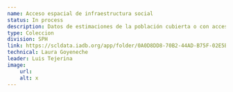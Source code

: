 ```yaml
---
name: Acceso espacial de infraestructura social
status: In process
description: Datos de estimaciones de la población cubierta o con acceso a infraestructura social en los niveles H3 (36km2) y subnacional (administrativo 1 y 2).
type: Coleccion
division: SPH
link: https://scldata.iadb.org/app/folder/0A0D8DD8-70B2-44AD-B75F-02E5B766C454
technical: Laura Goyeneche
leader: Luis Tejerina
image: 
    url: 
    alt: x
---
```

    